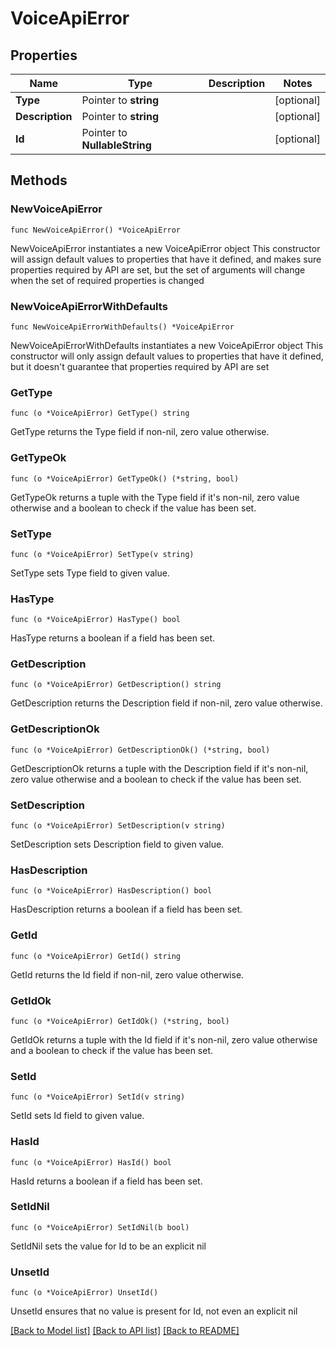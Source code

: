 # VoiceApiError

## Properties

Name | Type | Description | Notes
------------ | ------------- | ------------- | -------------
**Type** | Pointer to **string** |  | [optional] 
**Description** | Pointer to **string** |  | [optional] 
**Id** | Pointer to **NullableString** |  | [optional] 

## Methods

### NewVoiceApiError

`func NewVoiceApiError() *VoiceApiError`

NewVoiceApiError instantiates a new VoiceApiError object
This constructor will assign default values to properties that have it defined,
and makes sure properties required by API are set, but the set of arguments
will change when the set of required properties is changed

### NewVoiceApiErrorWithDefaults

`func NewVoiceApiErrorWithDefaults() *VoiceApiError`

NewVoiceApiErrorWithDefaults instantiates a new VoiceApiError object
This constructor will only assign default values to properties that have it defined,
but it doesn't guarantee that properties required by API are set

### GetType

`func (o *VoiceApiError) GetType() string`

GetType returns the Type field if non-nil, zero value otherwise.

### GetTypeOk

`func (o *VoiceApiError) GetTypeOk() (*string, bool)`

GetTypeOk returns a tuple with the Type field if it's non-nil, zero value otherwise
and a boolean to check if the value has been set.

### SetType

`func (o *VoiceApiError) SetType(v string)`

SetType sets Type field to given value.

### HasType

`func (o *VoiceApiError) HasType() bool`

HasType returns a boolean if a field has been set.

### GetDescription

`func (o *VoiceApiError) GetDescription() string`

GetDescription returns the Description field if non-nil, zero value otherwise.

### GetDescriptionOk

`func (o *VoiceApiError) GetDescriptionOk() (*string, bool)`

GetDescriptionOk returns a tuple with the Description field if it's non-nil, zero value otherwise
and a boolean to check if the value has been set.

### SetDescription

`func (o *VoiceApiError) SetDescription(v string)`

SetDescription sets Description field to given value.

### HasDescription

`func (o *VoiceApiError) HasDescription() bool`

HasDescription returns a boolean if a field has been set.

### GetId

`func (o *VoiceApiError) GetId() string`

GetId returns the Id field if non-nil, zero value otherwise.

### GetIdOk

`func (o *VoiceApiError) GetIdOk() (*string, bool)`

GetIdOk returns a tuple with the Id field if it's non-nil, zero value otherwise
and a boolean to check if the value has been set.

### SetId

`func (o *VoiceApiError) SetId(v string)`

SetId sets Id field to given value.

### HasId

`func (o *VoiceApiError) HasId() bool`

HasId returns a boolean if a field has been set.

### SetIdNil

`func (o *VoiceApiError) SetIdNil(b bool)`

 SetIdNil sets the value for Id to be an explicit nil

### UnsetId
`func (o *VoiceApiError) UnsetId()`

UnsetId ensures that no value is present for Id, not even an explicit nil

[[Back to Model list]](../README.md#documentation-for-models) [[Back to API list]](../README.md#documentation-for-api-endpoints) [[Back to README]](../README.md)


